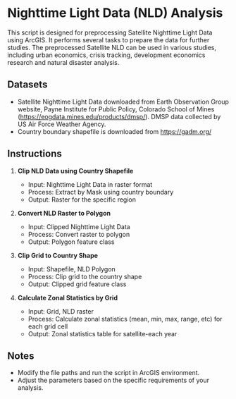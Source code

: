 # Nighttime Light Data (NLD) Analysis

This script is designed for preprocessing Satellite Nighttime Light Data using ArcGIS. It performs several tasks to prepare the data for further studies. The preprocessed Satellite NLD can be used in various studies, including urban economics, crisis tracking, development economics research and natural disaster analysis.

## Datasets
- Satellite Nighttime Light Data downloaded from Earth Observation Group website, Payne Institute for Public Policy, Colorado School of Mines (https://eogdata.mines.edu/products/dmsp/). DMSP data collected by US Air Force Weather Agency.
- Country boundary shapefile is downloaded from https://gadm.org/

## Instructions
1. **Clip NLD Data using Country Shapefile**
   - Input: Nighttime Light Data in raster format
   - Process: Extract by Mask using country boundary
   - Output: Raster for the specific region
    
2. **Convert NLD Raster to Polygon**
   - Input: Clipped Nighttime Light Data
   - Process: Convert raster to polygon
   - Output: Polygon feature class

3. **Clip Grid to Country Shape**
   - Input: Shapefile, NLD Polygon
   - Process: Clip grid to the country shape
   - Output: Clipped grid feature class 

4. **Calculate Zonal Statistics by Grid**
   - Input: Grid, NLD raster
   - Process: Calculate zonal statistics (mean, min, max, range, etc) for each grid cell
   - Output: Zonal statistics table for satellite-each year

## Notes
- Modify the file paths and run the script in ArcGIS environment.
- Adjust the parameters based on the specific requirements of your analysis.

